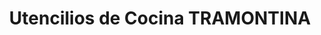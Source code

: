 ---
title: "Utencilios de Cocina TRAMONTINA"
url: /ciudad-satelite/utencilios-de-cocina-tramontina/
shop: Haushaltsgeräte
---